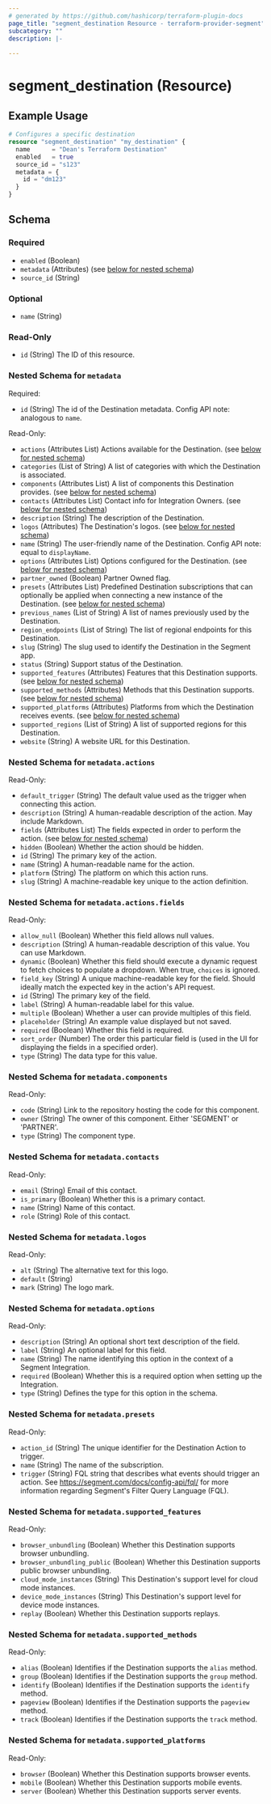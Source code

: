 ```yaml
---
# generated by https://github.com/hashicorp/terraform-plugin-docs
page_title: "segment_destination Resource - terraform-provider-segment"
subcategory: ""
description: |-
  
---
```


# segment_destination (Resource)



## Example Usage

```terraform
# Configures a specific destination
resource "segment_destination" "my_destination" {
  name      = "Dean's Terraform Destination"
  enabled   = true
  source_id = "s123"
  metadata = {
    id = "dm123"
  }
}
```

<!-- schema generated by tfplugindocs -->
## Schema

### Required

- `enabled` (Boolean)
- `metadata` (Attributes) (see [below for nested schema](#nestedatt--metadata))
- `source_id` (String)

### Optional

- `name` (String)

### Read-Only

- `id` (String) The ID of this resource.

<a id="nestedatt--metadata"></a>
### Nested Schema for `metadata`

Required:

- `id` (String) The id of the Destination metadata. Config API note: analogous to `name`.

Read-Only:

- `actions` (Attributes List) Actions available for the Destination. (see [below for nested schema](#nestedatt--metadata--actions))
- `categories` (List of String) A list of categories with which the Destination is associated.
- `components` (Attributes List) A list of components this Destination provides. (see [below for nested schema](#nestedatt--metadata--components))
- `contacts` (Attributes List) Contact info for Integration Owners. (see [below for nested schema](#nestedatt--metadata--contacts))
- `description` (String) The description of the Destination.
- `logos` (Attributes) The Destination's logos. (see [below for nested schema](#nestedatt--metadata--logos))
- `name` (String) The user-friendly name of the Destination. Config API note: equal to `displayName`.
- `options` (Attributes List) Options configured for the Destination. (see [below for nested schema](#nestedatt--metadata--options))
- `partner_owned` (Boolean) Partner Owned flag.
- `presets` (Attributes List) Predefined Destination subscriptions that can optionally be applied when connecting a new instance of the Destination. (see [below for nested schema](#nestedatt--metadata--presets))
- `previous_names` (List of String) A list of names previously used by the Destination.
- `region_endpoints` (List of String) The list of regional endpoints for this Destination.
- `slug` (String) The slug used to identify the Destination in the Segment app.
- `status` (String) Support status of the Destination.
- `supported_features` (Attributes) Features that this Destination supports. (see [below for nested schema](#nestedatt--metadata--supported_features))
- `supported_methods` (Attributes) Methods that this Destination supports. (see [below for nested schema](#nestedatt--metadata--supported_methods))
- `supported_platforms` (Attributes) Platforms from which the Destination receives events. (see [below for nested schema](#nestedatt--metadata--supported_platforms))
- `supported_regions` (List of String) A list of supported regions for this Destination.
- `website` (String) A website URL for this Destination.

<a id="nestedatt--metadata--actions"></a>
### Nested Schema for `metadata.actions`

Read-Only:

- `default_trigger` (String) The default value used as the trigger when connecting this action.
- `description` (String) A human-readable description of the action. May include Markdown.
- `fields` (Attributes List) The fields expected in order to perform the action. (see [below for nested schema](#nestedatt--metadata--actions--fields))
- `hidden` (Boolean) Whether the action should be hidden.
- `id` (String) The primary key of the action.
- `name` (String) A human-readable name for the action.
- `platform` (String) The platform on which this action runs.
- `slug` (String) A machine-readable key unique to the action definition.

<a id="nestedatt--metadata--actions--fields"></a>
### Nested Schema for `metadata.actions.fields`

Read-Only:

- `allow_null` (Boolean) Whether this field allows null values.
- `description` (String) A human-readable description of this value. You can use Markdown.
- `dynamic` (Boolean) Whether this field should execute a dynamic request to fetch choices to populate a dropdown. When true, `choices` is ignored.
- `field_key` (String) A unique machine-readable key for the field. Should ideally match the expected key in the action's API request.
- `id` (String) The primary key of the field.
- `label` (String) A human-readable label for this value.
- `multiple` (Boolean) Whether a user can provide multiples of this field.
- `placeholder` (String) An example value displayed but not saved.
- `required` (Boolean) Whether this field is required.
- `sort_order` (Number) The order this particular field is (used in the UI for displaying the fields in a specified order).
- `type` (String) The data type for this value.



<a id="nestedatt--metadata--components"></a>
### Nested Schema for `metadata.components`

Read-Only:

- `code` (String) Link to the repository hosting the code for this component.
- `owner` (String) The owner of this component. Either 'SEGMENT' or 'PARTNER'.
- `type` (String) The component type.


<a id="nestedatt--metadata--contacts"></a>
### Nested Schema for `metadata.contacts`

Read-Only:

- `email` (String) Email of this contact.
- `is_primary` (Boolean) Whether this is a primary contact.
- `name` (String) Name of this contact.
- `role` (String) Role of this contact.


<a id="nestedatt--metadata--logos"></a>
### Nested Schema for `metadata.logos`

Read-Only:

- `alt` (String) The alternative text for this logo.
- `default` (String)
- `mark` (String) The logo mark.


<a id="nestedatt--metadata--options"></a>
### Nested Schema for `metadata.options`

Read-Only:

- `description` (String) An optional short text description of the field.
- `label` (String) An optional label for this field.
- `name` (String) The name identifying this option in the context of a Segment Integration.
- `required` (Boolean) Whether this is a required option when setting up the Integration.
- `type` (String) Defines the type for this option in the schema.


<a id="nestedatt--metadata--presets"></a>
### Nested Schema for `metadata.presets`

Read-Only:

- `action_id` (String) The unique identifier for the Destination Action to trigger.
- `name` (String) The name of the subscription.
- `trigger` (String) FQL string that describes what events should trigger an action. See https://segment.com/docs/config-api/fql/ for more information regarding Segment's Filter Query Language (FQL).


<a id="nestedatt--metadata--supported_features"></a>
### Nested Schema for `metadata.supported_features`

Read-Only:

- `browser_unbundling` (Boolean) Whether this Destination supports browser unbundling.
- `browser_unbundling_public` (Boolean) Whether this Destination supports public browser unbundling.
- `cloud_mode_instances` (String) This Destination's support level for cloud mode instances.
- `device_mode_instances` (String) This Destination's support level for device mode instances.
- `replay` (Boolean) Whether this Destination supports replays.


<a id="nestedatt--metadata--supported_methods"></a>
### Nested Schema for `metadata.supported_methods`

Read-Only:

- `alias` (Boolean) Identifies if the Destination supports the `alias` method.
- `group` (Boolean) Identifies if the Destination supports the `group` method.
- `identify` (Boolean) Identifies if the Destination supports the `identify` method.
- `pageview` (Boolean) Identifies if the Destination supports the `pageview` method.
- `track` (Boolean) Identifies if the Destination supports the `track` method.


<a id="nestedatt--metadata--supported_platforms"></a>
### Nested Schema for `metadata.supported_platforms`

Read-Only:

- `browser` (Boolean) Whether this Destination supports browser events.
- `mobile` (Boolean) Whether this Destination supports mobile events.
- `server` (Boolean) Whether this Destination supports server events.

